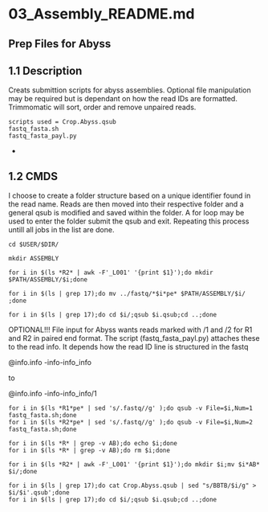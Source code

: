 # 03_Assembly_README.md
Prep Files for Abyss
-
1.1 Description
-
Creats submittion scripts for abyss assemblies. Optional file manipulation may be required but is dependant on how the read IDs are formatted. Trimmomatic will sort, order and remove unpaired reads.

```
scripts used = Crop.Abyss.qsub
fastq_fasta.sh
fastq_fasta_payl.py
```

-
1.2 CMDS
-
I choose to create a folder structure based on a unique identifier found in the read name. Reads are then moved into their respective folder and a general qsub is modified and saved within the folder.
A for loop may be used to enter the folder submit the qsub and exit. Repeating this process untill all jobs in the list are done.

```
cd $USER/$DIR/

mkdir ASSEMBLY

for i in $(ls *R2* | awk -F'_L001' '{print $1}');do mkdir $PATH/ASSEMBLY/$i;done

for i in $(ls | grep 17);do mv ../fastq/*$i*pe* $PATH/ASSEMBLY/$i/ ;done

for i in $(ls | grep 17);do cd $i/;qsub $i.qsub;cd ..;done

```





OPTIONAL!!!
File input for Abyss wants reads marked with /1 and /2 for R1 and R2 in paired end format. 
The script (fastq_fasta_payl.py) attaches these to the read info. It depends how the read ID 
line is structured in the fastq

@info.info -info-info_info

to

@info.info -info-info_info/1

```
for i in $(ls *R1*pe* | sed 's/.fastq//g' );do qsub -v File=$i,Num=1 fastq_fasta.sh;done
for i in $(ls *R2*pe* | sed 's/.fastq//g' );do qsub -v File=$i,Num=2 fastq_fasta.sh;done

for i in $(ls *R* | grep -v AB);do echo $i;done
for i in $(ls *R* | grep -v AB);do rm $i;done

for i in $(ls *R2* | awk -F'_L001' '{print $1}');do mkdir $i;mv $i*AB* $i/;done

for i in $(ls | grep 17);do cat Crop.Abyss.qsub | sed "s/BBTB/$i/g" > $i/$i'.qsub';done
for i in $(ls | grep 17);do cd $i/;qsub $i.qsub;cd ..;done


```

